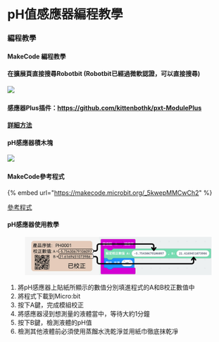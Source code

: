 # pH值感應器編程教學

### 編程教學

#### MakeCode 編程教學

#### 在擴展頁直接搜尋Robotbit (Robotbit已經過微軟認證，可以直接搜尋)

![](https://kittenbothk.readthedocs.io/en/latest/\_images/robotbit\_search.gif)

#### 感應器Plus插件：https://github.com/kittenbothk/pxt-ModulePlus

#### [詳細方法](../../programmingplatforms/makecode/kittenbotandmakecode.md)

#### pH感應器積木塊

![](https://kittenbothk.readthedocs.io/en/latest/\_images/ph3.png)

#### MakeCode參考程式

{% embed url="https://makecode.microbit.org/_5kwepMMCwCh2" %}

[參考程式](https://makecode.microbit.org/\_hU33u4FHuegC)

#### pH感應器使用教學

<figure><img src="../../.gitbook/assets/ph_values_import.png" alt=""><figcaption></figcaption></figure>

1. 將pH感應器上貼紙所顯示的數值分別填進程式的A和B校正數值中
2. 將程式下載到Micro:bit
3. 按下A鍵，完成模組校正
4. 將感應器浸到想測量的液體當中，等待大約1分鐘
5. 按下B鍵，檢測液體的pH值
6. 檢測其他液體前必須使用蒸餾水洗乾淨並用紙巾徹底抹乾凈

